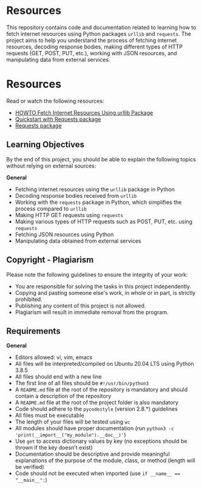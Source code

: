 # Resources

This repository contains code and documentation related to learning how to fetch internet resources using Python packages `urllib` and `requests`. The project aims to help you understand the process of fetching internet resources, decoding response bodies, making different types of HTTP requests (GET, POST, PUT, etc.), working with JSON resources, and manipulating data from external services.

# Resources

Read or watch the following resources:

- [HOWTO Fetch Internet Resources Using urllib Package](https://docs.python.org/3/howto/urllib2.html)
- [Quickstart with Requests package](https://requests.readthedocs.io/en/latest/)
- [Requests package](https://pypi.org/project/requests/)

## Learning Objectives

By the end of this project, you should be able to explain the following topics without relying on external sources:

**General**
- Fetching internet resources using the `urllib` package in Python
- Decoding response bodies received from `urllib`
- Working with the `requests` package in Python, which simplifies the process compared to `urllib`
- Making HTTP GET requests using `requests`
- Making various types of HTTP requests such as POST, PUT, etc. using `requests`
- Fetching JSON resources using Python
- Manipulating data obtained from external services

## Copyright - Plagiarism

Please note the following guidelines to ensure the integrity of your work:

- You are responsible for solving the tasks in this project independently.
- Copying and pasting someone else's work, in whole or in part, is strictly prohibited.
- Publishing any content of this project is not allowed.
- Plagiarism will result in immediate removal from the program.

## Requirements

**General**
- Editors allowed: vi, vim, emacs
- All files will be interpreted/compiled on Ubuntu 20.04 LTS using Python 3.8.5
- All files should end with a new line
- The first line of all files should be `#!/usr/bin/python3`
- A `README.md` file at the root of the repository is mandatory and should contain a description of the repository
- A `README.md` file at the root of the project folder is also mandatory
- Code should adhere to the `pycodestyle` (version 2.8.*) guidelines
- All files must be executable
- The length of your files will be tested using `wc`
- All modules should have proper documentation (run `python3 -c 'print(__import__("my_module").__doc__)'`)
- Use `get` to access dictionary values by key (no exceptions should be thrown if the key doesn't exist)
- Documentation should be descriptive and provide meaningful explanations of the purpose of the module, class, or method (length will be verified)
- Code should not be executed when imported (use `if __name__ == "__main__":`)